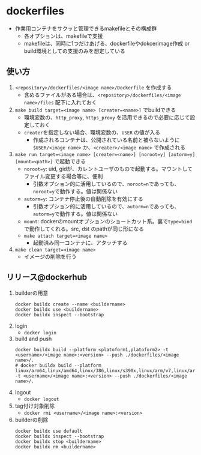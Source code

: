 dockerfiles
===

* 作業用コンテナをサクッと管理できるmakefileとその構成群
	* 各オプションは、makefileで支援
	* makefileは、同時に1つだけあげる、dockerfileやdokcerimage作成 or build環境としての支援のみを想定している

## 使い方

1. `<repository>/dockerfiles/<image name>/Dockerfile` を作成する
	* 含めるファイルがある場合は、`<repository>/dockerfiles/<image name>/files` 配下に入れておく
2. `make build target=<image name> [creater=<name>]` でbuildできる
	* 環境変数の、`http_proxy`, `https_proxy` を活用できるので必要に応じて設定しておく
	* `creater`を指定しない場合、環境変数の、`USER` の値が入る
		* 作成されるコンテナは、公開されている名前と被らないように`$USER/<image name>` か、`<creater>/<image name>` で作成される
3. `make run target=<image name> [creater=<name>] [noroot=y] [autorm=y] [mount=<path>]` で起動できる
	* `noroot=y`: uid, gidが、カレントユーザのもので起動する。マウントしてファイル変更する場合等に、便利
		* 引数オプション的に活用しているので、`noroot=n`であっても、`noroot=y`で動作する。値は関係ない
	* `autorm=y`: コンテナ停止後の自動削除を有効にする
		* 引数オプション的に活用しているので、`autorm=n`であっても、`autorm=y`で動作する。値は関係ない
	* `mount`: dockerのmountオプションのショートカット系。裏で`type=bind`で動作してくれる。src, dst のpathが同じ形になる
	* `make attach target=<image name>`
		* 起動済み同一コンテナに、アタッチする
4. `make clean target=<image name>`
	* イメージの削除を行う

## リリース@dockerhub

1. builderの用意
	```
	docker buildx create --name <buildername>
	docker buildx use <buildername>
	docker buildx inspect --bootstrap
	```
2. login
	* `docker login`
3. build and push
	```
	docker buildx build --platform <platoform1,platoform2> -t <username>/<image name>:<version> --push ./dockerfiles/<image name>/.
	# docker buildx build --platform linux/arm64,linux/amd64,linux/386,linux/s390x,linux/arm/v7,linux/arm/v6 -t <username>/<image name>:<version> --push ./dockerfiles/<image name>/.
	```
4. logout
	* `docker logout`
1. tag付け対象削除
	* `docker rmi <username>/<image name>:<version>`
3. builderの削除
	```
	docker buildx use default
	docker buildx inspect --bootstrap
	docker buildx stop <buildername>
	docker buildx rm <buildername>
	```
